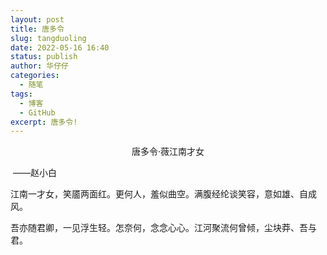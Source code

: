 ```yaml
---
layout: post
title: 唐多令
slug: tangduoling
date: 2022-05-16 16:40
status: publish
author: 华仔仔
categories: 
  - 随笔
tags: 
  - 博客
  - GitHub
excerpt: 唐多令!
---
```

<center>唐多令·薇江南才女</center>

​                  ——赵小白

江南一才女，笑靥两面红。更何人，羞似曲空。满腹经纶谈笑容，意如雄、自成风。

吾亦随君卿，一见浮生轻。怎奈何，念念心心。江河聚流何曾倾，尘块莽、吾与君。

